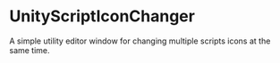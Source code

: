 # UnityScriptIconChanger
A simple utility editor window for changing multiple scripts icons at the same time.
